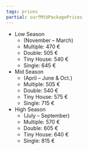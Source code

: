 ```yaml
---
tags: prices
partial: surfMtbPackagePrices
---
```


- Low Season
  - (November – March)
  - Multiple: 470 €
  - Double: 505 €
  - Tiny House: 540 €
  - Single: 645 €
- Mid Season
  - (April – June & Oct.)
  - Multiple: 505 €
  - Double: 540 €
  - Tiny House: 575 €
  - Single: 715 €
- High Season
  - (July – September)
  - Multiple: 570 €
  - Double: 605 €
  - Tiny House: 640 €
  - Single: 815 €
